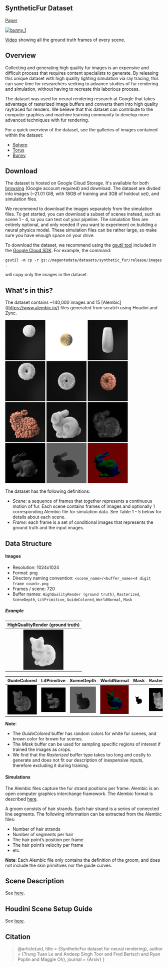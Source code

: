 ## SyntheticFur Dataset

[Paper]()

[<img src="images/dataset/bunny_gt.gif" alt="bunny_1" width = "512"/>](https://youtu.be/FNOddH3DXUk)

[Video](https://youtu.be/5uraQu_5Tyg) showing all the ground truth frames of
every scene.

## Overview

Collecting and generating high quality fur images is an expensive and difficult
process that requires content specialists to generate. By releasing this unique
dataset with high quality lighting simulation via ray tracing, this can save
time for researchers seeking to advance studies of fur rendering and simulation,
without having to recreate this laborious process.

The dataset was used for neural rendering research at Google that takes
advantage of rasterized image buffers and converts them into high quality
raytraced fur renders. We believe that this dataset can contribute to the
computer graphics and machine learning community to develop more advanced
techniques with fur rendering.

For a quick overview of the dataset, see the galleries of images contained
within the dataset:

-   [Sphere](https://photos.app.goo.gl/JcRmKfjjqb7Kuwdz5)
-   [Torus](https://photos.app.goo.gl/FJD3dC9RTt8jcBGg8)
-   [Bunny](https://photos.app.goo.gl/3CkwRjWtZzpp5FTL7)

## Download

The dataset is hosted on Google Cloud Storage. It's available for both
[browsing](https://pantheon.corp.google.com/storage/browser/magentadata/datasets/synthetic_fur/release?project=brain-magenta)
(Google account required) and download. The dataset are divded into images
(~21.01 GiB, with 18GB of training and 3GB of holdout set), and simulation
files.

We recommend to download the images separately from the simulation files. To get
started, you can download a subset of scenes instead, such as scene 1 - 4, so
you can test out your pipeline. The simulation files are entirely optional, and
only needed if you want to experiment on building a neural physics model. These
simulation files can be rather large, so make sure you have enough space on your
drive.

To download the dataset, we recommend using the
[gsutil tool](https://cloud.google.com/storage/docs/gsutil) included in the
[Google Cloud SDK](https://cloud.google.com/sdk/docs/). For example, the
command:

```
gsutil -m cp -r gs://magentadata/datasets/synthetic_fur/release/images .
```

will copy only the images in the dataset.

## What's in this?

The dataset contains ~140,000 images and 15 [Alembic]((https://www.alembic.io/)
files generated from scratch using Houdini and Zync.

<p float="left">
    <img src="images/dataset/sphere_3.png" alt="sphere_1" width = "128"/>
    <img src="images/dataset/sphere_hdri_capehill.png" alt="sphere_hdri_capehill" width = "128"/>
    <img src="images/dataset/tube_2.png" alt="tube_2" width = "128"/>
    <img src="images/dataset/torus_2.png" alt="torus_2" width = "128"/>
    <img src="images/dataset/torus_3.png" alt="torus_3" width = "128"/>
    <img src="images/dataset/torus_brown_1.png" alt="torus_brown_1" width = "128"/>
    <img src="images/dataset/bunny_brown_1.png" alt="bunny_brown_1" width = "128"/>
    <img src="images/dataset/bunny_1.png" alt="bunny_1" width = "128"/>
    <img src="images/dataset/bunny_GuideColored_1.png" alt="bunny_LitPrimitive_1" width = "128"/>
    <img src="images/dataset/bunny_LitPrimitve_1.png" alt="bunny_LitPrimitive_1" width = "128"/>
    <img src="images/dataset/bunny_SceneDepth_1.png" alt="bunny_SceneDepth_1" width = "128"/>
    <img src="images/dataset/bunny_WorldNormal_1.png" alt="bunny_SceneDepth_1" width = "128"/>
</p>

The dataset has the following definitions:

-   *Scene*: a sequence of frames that together represents a continuous motion
    of fur. Each scene contains frames of images and optionally 1 corresponding
    Alembic file for simulation data. See Table 1 - 5 below for details about
    each scene.
-   *Frame*: each frame is a set of conditional images that represents the
    ground truth and the input images.

## Data Structure

#### Images

-   Resolution: 1024x1024
-   Format: png
-   Directory naming convention: `<scene_name>/<buffer_name><4 digit frame
    count>.png`
-   Frames / scene: 720
-   Buffer names: `HighQualityRender (ground truth)`, `Rasterized`,
    `SceneDepth`, `LitPrimitive`, `GuideColored`, `WorldNormal`, `Mask`

##### Example

HighQualityRender (ground truth)                                       |
:--------------------------------------------------------------------: |
<img src="images/dataset/bunny_2.png" alt="bunny_2_gt" width = "128"/> |

GuideColored                                                                            | LitPrimitive                                                                                   | SceneDepth                                                                                 | WorldNormal                                                                                  | Mask                                                                          | Rasterized
:-------------------------------------------------------------------------------------: | :--------------------------------------------------------------------------------------------: | :----------------------------------------------------------------------------------------: | :------------------------------------------------------------------------------------------: | :---------------------------------------------------------------------------: | :--------:
<img src="images/dataset/bunny_GuideColored_2.png" alt="bunny_2_guides" width = "128"/> | <img src="images/dataset/bunny_LitPrimitive_2.png" alt="bunny_2_lit_primitive" width = "128"/> | <img src="images/dataset/bunny_SceneDepth_2.png" alt="bunny_2_scene_depth" width = "128"/> | <img src="images/dataset/bunny_WorldNormal_2.png" alt="bunny_2_world_normal" width = "128"/> | <img src="images/dataset/bunny_Mask_2.png" alt="bunny_2_mask" width = "128"/> | <img src="images/dataset/bunny_Rasterized_2.png" alt="bunny_2_rasterized" width = "128"/>

**Note**: 

- The *GuideColored* buffer has random colors for white fur scenes, and brown color for brown fur scenes.
- The *Mask* buffer can be used for sampling specific regions of
interest if trained the images as crops. 
- We find that the *Rasterized*
buffer type takes too long and costly to generate and does not fit our
description of inexpensive inputs, therefore excluding it during training.

#### Simulations

The Alembic files capture the fur strand positions per frame. Alembic is an open
computer graphics interchange framework. The Alembic format is described
[here](https://www.alembic.io/).

A groom consists of hair strands. Each hair strand is a series of connected line
segments. The following information can be extracted from the Alembic files:

-   Number of hair strands
-   Number of segments per hair
-   The hair point’s position per frame
-   The hair point’s velocity per frame
-   etc.

**Note**: Each Alembic file only contains the definition of the groom, and does
not include the skin primitives nor the guide curves.

## Scene Description
See [here](docs/scene_description.md).

## Houdini Scene Setup Guide
See [here](docs/houdini_scene_setup_guide.md).

## Citation

> @article{uid, title = {SyntheticFur dataset for neural rendering}, author =
> {Trung Tuan Le and Andeep Singh Toor and Fred Bertsch and Ryan Poplin and
> Maggie Oh}, journal = {Arxiv} }

